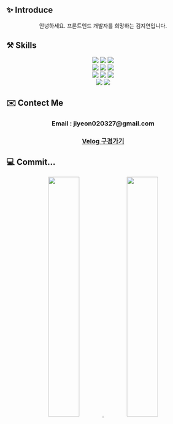 ## ✨ Introduce
<div align="center">
  안녕하세요. 프론트엔드 개발자를 희망하는 김지연입니다.<br>
</div>

## ⚒️ Skills
<div align="center">
  <img src="https://img.shields.io/badge/HTML5-E34F26?style=flat-square&logo=html5&logoColor=white"/>
  <img src="https://img.shields.io/badge/CSS3-1572B6?style=flat-square&logo=css3&logoColor=white"/>
  <img src="https://img.shields.io/badge/styled components-DB7093?style=flat-square&logo=styled-components&logoColor=white"/>
  <br>
  <img src="https://img.shields.io/badge/JavaScript-F7DF1E?style=flat-square&logo=javascript&logoColor=black"/>
  <img src="https://img.shields.io/badge/Typescript-3178C6?style=flat-square&logo=Typescript&logoColor=white"/>
  <img src="https://img.shields.io/badge/React-61DAFB?style=flat-square&logo=React&logoColor=black"/>
  <br>
  <img src="https://img.shields.io/badge/Postman-FF6C37?style=flat-square&logo=Postman&logoColor=white"/>
  <img src="https://img.shields.io/badge/Visual Studio Code-007ACC?style=flat-square&logo=Visual Studio Code&logoColor=white"/>
  <img src="https://img.shields.io/badge/Bootstrapap-7952B3?style=flat-square&logo=bootstrap&logoColor=white"/>
  <br>
  <img src="https://img.shields.io/badge/GitHub-181717?style=flat-square&logo=GitHub&logoColor=white"/>
  <a href="https://velog.io/@k65860"><img src="https://img.shields.io/badge/Velog-20C997?style=flat-square&logo=velog&logoColor=white"/></a>
  <br>
</div>

## ✉️ Contect Me
<div align="center">
<h3>Email : jiyeon020327@gmail.com</h3>
<h3><a href="https://velog.io/@k65860">Velog 구경가기</a></h3>
</div>

## 💻 Commit...
<div align="center">
<a href="s">
  <img src="https://github-readme-stats.vercel.app/api/top-langs/?username=k65860&exclude_repo=k65860.github.io&layout=compact&theme=tokyonight" width="40%" />
</a>
<a href="s">
  <img src="https://github-readme-stats.vercel.app/api?username=k65860&theme=tokyonight&show_icons=true" width="40%" />
</a>
</div>

